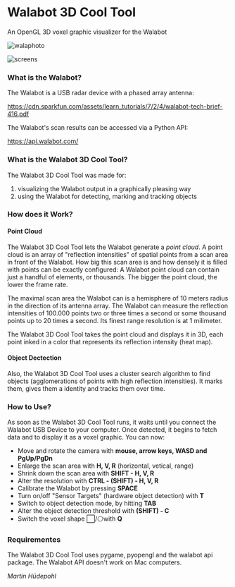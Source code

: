 # Walabot 3D Cool Tool
An OpenGL 3D voxel graphic visualizer for the Walabot

![walaphoto](https://user-images.githubusercontent.com/39830230/236703648-03760324-b672-4137-96d1-289086614597.png)


![screens](https://user-images.githubusercontent.com/39830230/235932224-c9dcb5e5-7da8-4041-aad0-304647196038.png)



### What is the Walabot?
The Walabot is a USB radar device with a phased array antenna:

https://cdn.sparkfun.com/assets/learn_tutorials/7/2/4/walabot-tech-brief-416.pdf

The Walabot's scan results can be accessed via a Python API:

https://api.walabot.com/



### What is the Walabot 3D Cool Tool?
The Walabot 3D Cool Tool was made for:
1. visualizing the Walabot output in a graphically pleasing way
2. using the Walabot for detecting, marking and tracking objects

### How does it Work?
#### Point Cloud
The Walabot 3D Cool Tool lets the Walabot generate a *point cloud*. A point cloud is an array of "reflection intensities" of spatial points from a scan area in front of the Walabot. How big this scan area is and how densely it is filled with points can be exactly configured: A Walabot point cloud can contain just a handful of elements, or thousands. The bigger the point cloud, the lower the frame rate.

The maximal scan area the Walabot can is a hemisphere of 10 meters radius in the direction of its antenna array. The Walabot can measure the reflection intensities of 100.000 points two or three times a second or some thousand points up to 20 times a second. Its finest range resolution is at 1 milimeter.


The Walabot 3D Cool Tool takes the point cloud and displays it in 3D, each point inked in a color that represents its reflection intensity (heat map).

#### Object Dectection
Also, the Walabot 3D Cool Tool uses a cluster search algorithm to find objects (agglomerations of points with high reflection intensities). It marks them, gives them a identity and tracks them over time. 

### How to Use?
As soon as the Walabot 3D Cool Tool runs, it waits until you connect the Walabot USB Device to your computer. Once detected, it begins to fetch data and to display it as a voxel graphic. You can now:

- Move and rotate the camera with **mouse, arrow keys, WASD and PgUp/PgDn**
- Enlarge the scan area with **H, V, R** (horizontal, vetical, range)
- Shrink down the scan area with **SHIFT - H, V, R**
- Alter the resolution with **CTRL - (SHIFT) - H, V, R**
- Calibrate the Walabot by pressing **SPACE**
- Turn on/off "Sensor Targets" (hardware object detection) with **T**
- Switch to object detection mode, by hitting **TAB**
- Alter the object detection threshold with **(SHIFT) - C**
- Switch the voxel shape ⬜/⚪with **Q**



### Requirementes
The Walabot 3D Cool Tool uses pygame, pyopengl and the walabot api package.
The Walabot API doesn't work on Mac computers.

_Martin Hüdepohl_
